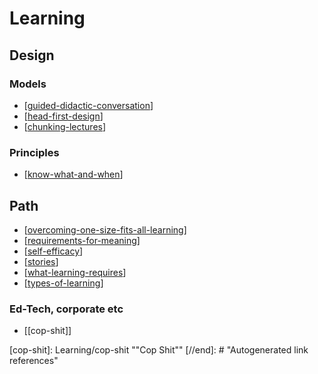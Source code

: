 # Learning

## Design

### Models

- [[guided-didactic-conversation]]
- [[head-first-design]]
- [[chunking-lectures]]

### Principles

- [[know-what-and-when]]

## Path

- [[overcoming-one-size-fits-all-learning]]
- [[requirements-for-meaning]]
- [[self-efficacy]]
- [[stories]]
- [[what-learning-requires]]
- [[types-of-learning]]

### Ed-Tech, corporate etc

- [[cop-shit]]

[//begin]: # "Autogenerated link references for markdown compatibility"
[guided-didactic-conversation]: Learning/guided-didactic-conversation "Guided Didactic Conversation aka teaching-learning conversations"
[head-first-design]: Learning/head-first-design "Head First Design"
[chunking-lectures]: Learning/chunking-lectures "Chunking lectures"
[know-what-and-when]: Learning/know-what-and-when "Help the learner know what, when and why to do something"
[overcoming-one-size-fits-all-learning]: Learning/overcoming-one-size-fits-all-learning "Overcoming one size fits all learning"
[requirements-for-meaning]: Learning/requirements-for-meaning "Requirements for meaning"
[self-efficacy]: Learning/self-efficacy "Self-efficacy"
[stories]: Learning/stories "Stories"
[what-learning-requires]: Learning/what-learning-requires "What learning requires"
[types-of-learning]: Learning/types-of-learning "Types of learning"
[cop-shit]: Learning/cop-shit ""Cop Shit""
[//end]: # "Autogenerated link references"